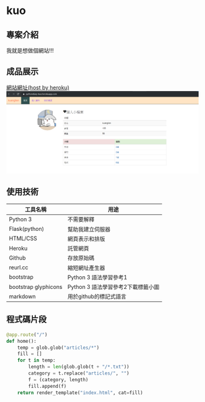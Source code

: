 # kuo

## 專案介紹

我就是想做個網站!!!

## 成品展示

[網站網址(host by heroku)](https://pythondiary-kuo.herokuapp.com/)
![](https://github.com/kuanglien/kuo/blob/master/index.png)

## 使用技術

工具名稱 | 用途
---------|----------
Python 3 | 不需要解釋
Flask(python)    | 幫助我建立伺服器
HTML/CSS  | 網頁表示和排版
Heroku   | 託管網頁
Github   | 存放原始碼
reurl.cc | 縮短網址產生器
bootstrap | Python 3 語法學習參考1
bootstrap glyphicons | Python 3 語法學習參考2下載標籤小圖
markdown | 用於github的標記式語言


## 程式碼片段

```python
@app.route("/")
def home():
    temp = glob.glob("articles/*")
    fill = []
    for t in temp:
        length = len(glob.glob(t + "/*.txt"))
        category = t.replace("articles/", "")
        f = (category, length)
        fill.append(f)
    return render_template("index.html", cat=fill)
```
